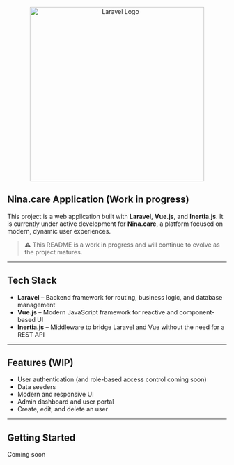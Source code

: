 <p align="center">
  <a href="https://laravel.com" target="_blank">
    <img src="https://raw.githubusercontent.com/laravel/art/master/logo-lockup/5%20SVG/2%20CMYK/1%20Full%20Color/laravel-logolockup-cmyk-red.svg" width="400" alt="Laravel Logo">
  </a>
</p>

## Nina.care Application (Work in progress)

This project is a web application built with **Laravel**, **Vue.js**, and **Inertia.js**. It is currently under active development for **Nina.care**, a platform focused on modern, dynamic user experiences.

> ⚠️ This README is a work in progress and will continue to evolve as the project matures.

---

## Tech Stack

- **Laravel** – Backend framework for routing, business logic, and database management  
- **Vue.js** – Modern JavaScript framework for reactive and component-based UI  
- **Inertia.js** – Middleware to bridge Laravel and Vue without the need for a REST API  

---

## Features (WIP)

- User authentication (and role-based access control coming soon)
- Data seeders
- Modern and responsive UI  
- Admin dashboard and user portal  
- Create, edit, and delete an user


---

## Getting Started
Coming soon